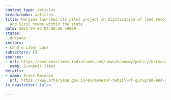 ```yaml
---
content_type: articles
breadcrumbs: articles
title: Haryana launches its pilot project on digitization of land records in Manesar
  and Sirsi towns within the state
date: 2021-04-07 04:00:00 +0000
states:
- Haryana
sectors:
- Land & Labor Laws
subsectors: []
sources:
- url: https://economictimes.indiatimes.com/news/economy/policy/haryana-rolls-out-pilot-project-for-digital-land-record-modernisation-programme/articleshow/81842279.cms
  name: Economic Times
details:
- name: Press Release
  url: https://www.prharyana.gov.in/en/manesar-tehsil-of-gurugram-and-sirsi-village-of-karnal-have-been-selected-for-implementation-of-the
is_newsletter: false

---
```

